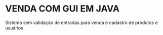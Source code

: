 # VENDA COM GUI EM JAVA
Sistema sem validação de entradas para venda e cadastro de produtos e usuários
